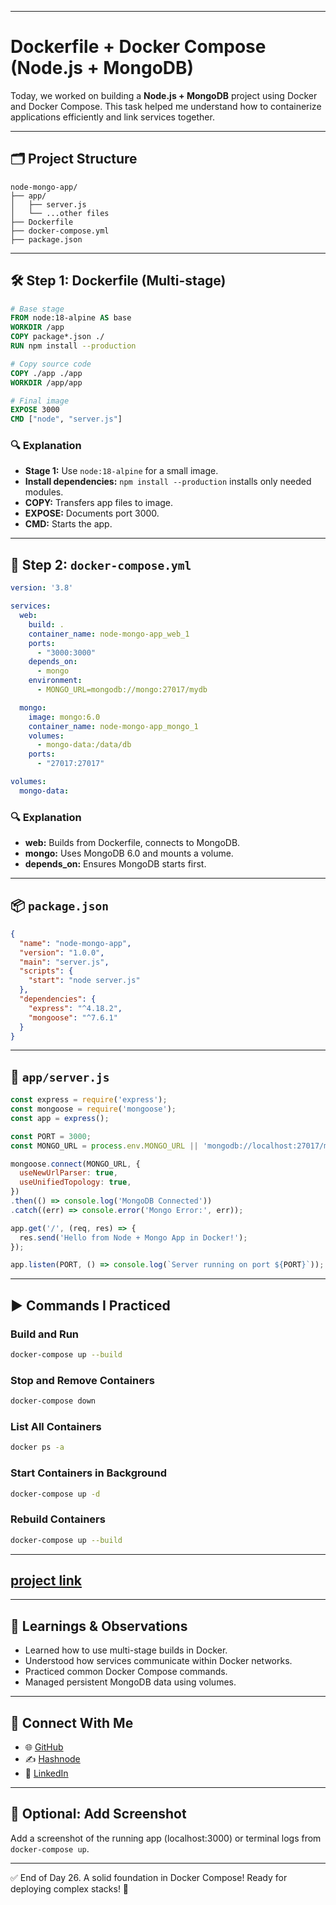 
---

#  Dockerfile + Docker Compose (Node.js + MongoDB)

Today, we worked on building a **Node.js + MongoDB** project using Docker and Docker Compose. This task helped me understand how to containerize applications efficiently and link services together.

---

## 🗂️ Project Structure

```
node-mongo-app/
├── app/
│   ├── server.js
│   └── ...other files
├── Dockerfile
├── docker-compose.yml
├── package.json
```

---

## 🛠️ Step 1: Dockerfile (Multi-stage)

```Dockerfile
# Base stage
FROM node:18-alpine AS base
WORKDIR /app
COPY package*.json ./
RUN npm install --production

# Copy source code
COPY ./app ./app
WORKDIR /app/app

# Final image
EXPOSE 3000
CMD ["node", "server.js"]
```

### 🔍 Explanation

- **Stage 1:** Use `node:18-alpine` for a small image.
- **Install dependencies:** `npm install --production` installs only needed modules.
- **COPY:** Transfers app files to image.
- **EXPOSE:** Documents port 3000.
- **CMD:** Starts the app.

---

## 🐳 Step 2: `docker-compose.yml`

```yaml
version: '3.8'

services:
  web:
    build: .
    container_name: node-mongo-app_web_1
    ports:
      - "3000:3000"
    depends_on:
      - mongo
    environment:
      - MONGO_URL=mongodb://mongo:27017/mydb

  mongo:
    image: mongo:6.0
    container_name: node-mongo-app_mongo_1
    volumes:
      - mongo-data:/data/db
    ports:
      - "27017:27017"

volumes:
  mongo-data:
```

### 🔍 Explanation

- **web:** Builds from Dockerfile, connects to MongoDB.
- **mongo:** Uses MongoDB 6.0 and mounts a volume.
- **depends\_on:** Ensures MongoDB starts first.

---

## 📦 `package.json`

```json
{
  "name": "node-mongo-app",
  "version": "1.0.0",
  "main": "server.js",
  "scripts": {
    "start": "node server.js"
  },
  "dependencies": {
    "express": "^4.18.2",
    "mongoose": "^7.6.1"
  }
}
```

---

## 📄 `app/server.js`

```javascript
const express = require('express');
const mongoose = require('mongoose');
const app = express();

const PORT = 3000;
const MONGO_URL = process.env.MONGO_URL || 'mongodb://localhost:27017/mydb';

mongoose.connect(MONGO_URL, {
  useNewUrlParser: true,
  useUnifiedTopology: true,
})
.then(() => console.log('MongoDB Connected'))
.catch((err) => console.error('Mongo Error:', err));

app.get('/', (req, res) => {
  res.send('Hello from Node + Mongo App in Docker!');
});

app.listen(PORT, () => console.log(`Server running on port ${PORT}`));
```

---

## ▶️ Commands I Practiced

### Build and Run

```bash
docker-compose up --build
```

### Stop and Remove Containers

```bash
docker-compose down
```

### List All Containers

```bash
docker ps -a
```

### Start Containers in Background

```bash
docker-compose up -d
```

### Rebuild Containers

```bash
docker-compose up --build
```

---

## [project link](https://github.com/ritesh355/node-mongo-app)

---

## 🧠 Learnings & Observations

- Learned how to use multi-stage builds in Docker.
- Understood how services communicate within Docker networks.
- Practiced common Docker Compose commands.
- Managed persistent MongoDB data using volumes.

---

## 🔗 Connect With Me

- 🌐 [GitHub](https://github.com/ritesh355/Devops-journal)
- ✍️ [Hashnode](https://ritesh-devops.hashnode.dev)
- 💼 [LinkedIn](https://linkedin.com/in/ritesh-singh-092b84340)

---

## 📸 Optional: Add Screenshot

Add a screenshot of the running app (localhost:3000) or terminal logs from `docker-compose up`.

---

✅ End of Day 26. A solid foundation in Docker Compose! Ready for deploying complex stacks! 🚀


